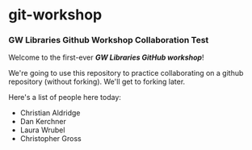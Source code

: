 # git-workshop
### GW Libraries Github Workshop Collaboration Test

Welcome to the first-ever _**GW Libraries GitHub workshop**_!

We're going to use this repository to practice collaborating on a github repository (without forking).  We'll get to forking later.

Here's a list of people here today:
- Christian Aldridge
- Dan Kerchner
- Laura Wrubel
- Christopher Gross
